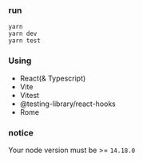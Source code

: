 ### run
```
yarn
yarn dev
yarn test
```

### Using

* React(& Typescript)
* Vite
* Vitest
* @testing-library/react-hooks
* Rome

### notice
Your node version must be >= `14.18.0`